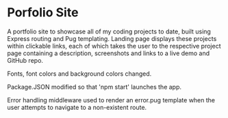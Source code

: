 # Porfolio Site

A portfolio site to showcase all of my coding projects to date, built using Express routing and Pug templating. Landing page displays these projects within clickable links, each of which takes the user to the respective project page containing a description, screenshots and links to a live demo and GitHub repo.

Fonts, font colors and background colors changed.

Package.JSON modified so that 'npm start' launches the app.

Error handling middleware used to render an error.pug template when the user attempts to navigate to a non-existent route.

